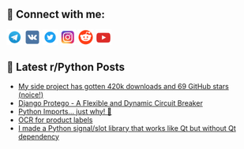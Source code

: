 ## 🔎 Connect with me:
[<img src="https://github.com/bullbesh/bullbesh/blob/main/images/Telegram.png" width="32" height="32" />](https://t.me/bullbesh)
[<img src="https://github.com/bullbesh/bullbesh/blob/main/images/VK.png" width="32" height="32" />](https://vk.com/bullbesh)
[<img src="https://github.com/bullbesh/bullbesh/blob/main/images/Twitter.png" width="32" height="32" />](https://twitter.com/bullbesh1)
[<img src="https://github.com/bullbesh/bullbesh/blob/main/images/Instagram.png" width="32" height="32" />](https://www.instagram.com/bullbesh)
[<img src="https://github.com/bullbesh/bullbesh/blob/main/images/Reddit.png" width="32" height="32" />](https://www.reddit.com/user/bullbesh)
[<img src="https://github.com/bullbesh/bullbesh/blob/main/images/YouTube.png" width="32" height="32" />](https://www.youtube.com/channel/UCtfjRs6uzgq5mfm8S06WTcg)

## 📕 Latest r/Python Posts
<!-- BLOG-POST-LIST:START -->
- [My side project has gotten 420k downloads and 69 GitHub stars &lpar;noice!&rpar;](https://www.reddit.com/r/Python/comments/1h1ccfu/my_side_project_has_gotten_420k_downloads_and_69/)
- [Django Protego - A Flexible and Dynamic Circuit Breaker](https://www.reddit.com/r/Python/comments/1h1924d/django_protego_a_flexible_and_dynamic_circuit/)
- [Python Imports... just why! 🥶](https://www.reddit.com/r/Python/comments/1h17dpb/python_imports_just_why/)
- [OCR for product labels](https://www.reddit.com/r/Python/comments/1h160xt/ocr_for_product_labels/)
- [I made a Python signal/slot library that works like Qt but without Qt dependency](https://www.reddit.com/r/Python/comments/1h115dx/i_made_a_python_signalslot_library_that_works/)
<!-- BLOG-POST-LIST:END -->
